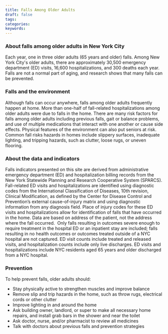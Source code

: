 ```yaml
---
title: Falls Among Older Adults
draft: false
tags: 
categories: 
keywords: 
---
```

<h3>About falls among older adults in New York City</h3>
<p>Each year, one in three older adults (65 years and older) falls. Among New York City's older adults, there are approximately 30,500 emergency department (ED) visits, 16,600 hospitalizations, and 300 deaths each year. Falls are not a normal part of aging, and research shows that many falls can be prevented.</p>
<h3>Falls and the environment</h3>
<p>Although falls can occur anywhere, falls among older adults frequently happen at home. More than one-half of fall-related hospitalizations among older adults were due to falls in the home. There are many risk factors for falls among older adults including previous falls, gait or balance problems, and use of multiple medications that interact with one another or cause side effects. Physical features of the environment can also put seniors at risk. Common fall risks hazards in homes include slippery surfaces, inadequate lighting, and tripping hazards, such as clutter, loose rugs, or uneven flooring.</p>
<h3>About the data and indicators</h3>
<p>Falls indicators presented on this site are derived from administrative emergency department (ED) and hospitalization billing records from the New York Statewide Planning and Research Cooperative System (SPARCS). Fall-related ED visits and hospitalizations are identified using diagnostic codes from the International Classification of Diseases, 10th revision, Clinical Modification, as defined by the Center for Disease Control and Prevention&rsquo;s external cause-of-injury matrix and using diagnostic information from any diagnosis field. Place of injury codes for these ED visits and hospitalizations allow for identification of falls that have occurred in the home. Data are based on address of the patient, not the address where the fall occurred.&nbsp; Only falls resulting in outcomes severe enough to require treatment in the hospital ED or an inpatient stay are included; falls resulting in no health outcomes or outcomes treated outside of a NYC hospital are not captured. ED visit counts include treated and released visits, and hospitalization counts include only live discharges. ED visits and hospitalizations include NYC residents aged 65 years and older discharged from a NYC hospital.</p>
<h3>Prevention</h3>
<p>To help prevent falls, older adults should:</p>
<ul>
<li>Stay physically active to strengthen muscles and improve balance</li>
<li>Remove slip and trip hazards in the home, such as throw rugs, electrical cords or other clutter</li>
<li>Improve lighting in and around the home</li>
<li>Ask building owner, landlord, or super to make all necessary home repairs, and install grab bars in the shower and near the toilet</li>
<li>Ask doctor, nurse, and/or pharmacist to review all medicines</li>
<li>Talk with doctors about previous falls and prevention strategies</li>
</ul>
